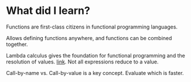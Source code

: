 # What did I learn?

Functions are first-class citizens in functional programming languages.

Allows defining functions anywhere, and functions can be combined together.

Lambda calculus gives the foundation for functional programming and the resolution of values. [link](https://en.wikipedia.org/wiki/Lambda_calculus). Not all expressions reduce to a value.

Call-by-name vs. Call-by-value is a key concept. Evaluate which is faster.
